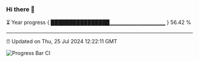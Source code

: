 ### Hi there 👋

⏳ Year progress { ████████████████▁▁▁▁▁▁▁▁▁▁▁▁▁▁ } 56.42 %

---

⏰ Updated on Thu, 25 Jul 2024 12:22:11 GMT

![Progress Bar CI](https://github.com/liununu/liununu/workflows/Progress%20Bar%20CI/badge.svg)
